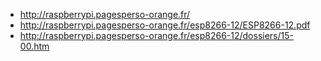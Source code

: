 - http://raspberrypi.pagesperso-orange.fr/
- http://raspberrypi.pagesperso-orange.fr/esp8266-12/ESP8266-12.pdf
- http://raspberrypi.pagesperso-orange.fr/esp8266-12/dossiers/15-00.htm
